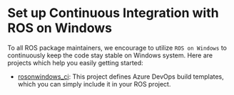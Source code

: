 <!-- ![ROS Logo](http://www.ros.org/wp-content/uploads/2013/10/rosorg-logo1.png) -->

# Set up Continuous Integration with ROS on Windows

To all ROS package maintainers, we encourage to utilize `ROS on Windows` to continuously keep the code stay stable on Windows system. Here are projects which help you easily getting started:

* [rosonwindows_ci](http://github.com/seanyen-msft/rosonwindows_ci): This project defines Azure DevOps build templates, which you can simply include it in your ROS project.

